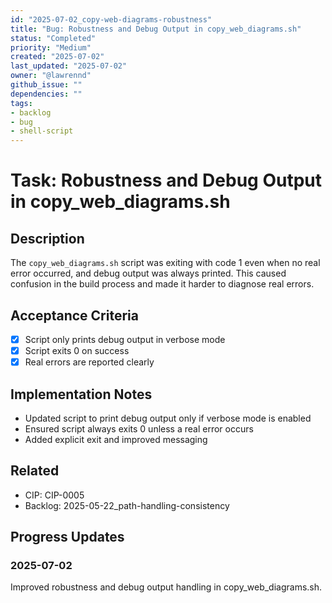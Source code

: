 ```yaml
---
id: "2025-07-02_copy-web-diagrams-robustness"
title: "Bug: Robustness and Debug Output in copy_web_diagrams.sh"
status: "Completed"
priority: "Medium"
created: "2025-07-02"
last_updated: "2025-07-02"
owner: "@lawrennd"
github_issue: ""
dependencies: ""
tags:
- backlog
- bug
- shell-script
---
```


# Task: Robustness and Debug Output in copy_web_diagrams.sh

## Description

The `copy_web_diagrams.sh` script was exiting with code 1 even when no real error occurred, and debug output was always printed. This caused confusion in the build process and made it harder to diagnose real errors.

## Acceptance Criteria

- [x] Script only prints debug output in verbose mode
- [x] Script exits 0 on success
- [x] Real errors are reported clearly

## Implementation Notes

- Updated script to print debug output only if verbose mode is enabled
- Ensured script always exits 0 unless a real error occurs
- Added explicit exit and improved messaging

## Related

- CIP: CIP-0005
- Backlog: 2025-05-22_path-handling-consistency

## Progress Updates

### 2025-07-02
Improved robustness and debug output handling in copy_web_diagrams.sh. 